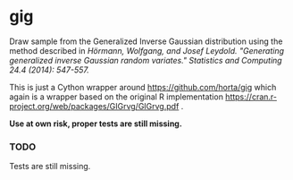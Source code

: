 # gig
Draw sample from the Generalized Inverse Gaussian distribution using the method described in
<i>
Hörmann, Wolfgang, and Josef Leydold. "Generating generalized inverse Gaussian random variates." Statistics and Computing 24.4 (2014): 547-557.
</i>

This is just a Cython wrapper around https://github.com/horta/gig which again is a wrapper based on the
original R implementation https://cran.r-project.org/web/packages/GIGrvg/GIGrvg.pdf .

<b> Use at own risk, proper tests are still missing. </b>

<h3>TODO</h3>
Tests are still missing.
